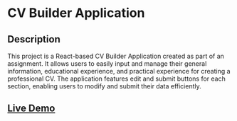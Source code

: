 # CV Builder Application

## Description
This project is a React-based CV Builder Application created as part of an assignment. It allows users to easily input and manage their general information, educational experience, and practical experience for creating a professional CV. The application features edit and submit buttons for each section, enabling users to modify and submit their data efficiently.

## [Live Demo](https://gulcan-cv-application.netlify.app/)
